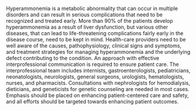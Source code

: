 Hyperammonemia is a metabolic abnormality that can occur in multiple disorders and can result in serious complications that need to be recognized and treated early. More than 90% of the patients develop hyperammonemia as a result of liver dysfunction, but various other diseases, that can lead to life-threatening complications fairly early in the disease course, need to be kept in mind. Health-care providers need to be well aware of the causes, pathophysiology, clinical signs and symptoms, and treatment strategies for managing hyperammonemia and the underlying defect contributing to the condition. An approach with effective interprofessional communication is required to ensure patient care. The interprofessional team includes internists, gastroenterologists, pediatricians, neonatologists, neurologists, general surgeons, urologists, hematologists, nurses, and pharmacists. Consultations with nephrologists for hemodialysis, dieticians, and geneticists for genetic counseling are needed in most cases. Emphasis should be placed on enhancing patient-centered care and safety, and all efforts should be targeted towards enhancing patient outcomes.